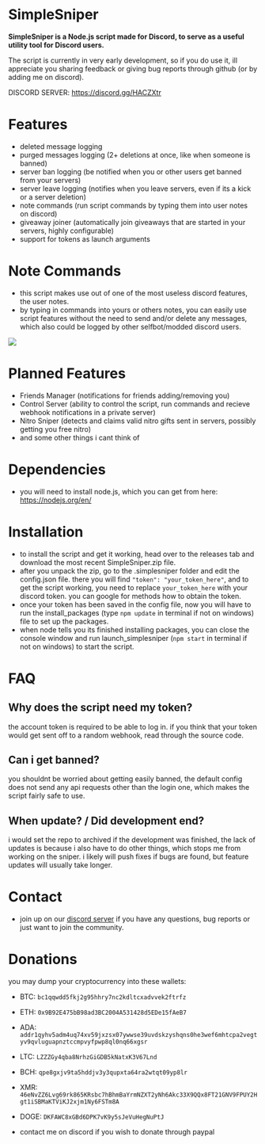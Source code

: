 # SimpleSniper

**SimpleSniper is a Node.js script made for Discord, to serve as a useful utility tool for Discord users.**

The script is currently in very early development, so if you do use it, ill appreciate you sharing feedback or giving bug reports through github (or by adding me on discord).

DISCORD SERVER: https://discord.gg/HACZXtr

# Features
- deleted message logging
- purged messages logging (2+ deletions at once, like when someone is banned)
- server ban logging (be notified when you or other users get banned from your servers)
- server leave logging (notifies when you leave servers, even if its a kick or a server deletion)
- note commands (run script commands by typing them into user notes on discord)
- giveaway joiner (automatically join giveaways that are started in your servers, highly configurable)
- support for tokens as launch arguments

# Note Commands
- this script makes use out of one of the most useless discord features, the user notes.
- by typing in commands into yours or others notes, you can easily use script features without the need to send and/or delete any messages, which also could be logged by other selfbot/modded discord users. 
<img src=https://cdn.discordapp.com/attachments/768172991020007426/937087752200159272/notecmd.png>

# Planned Features
- Friends Manager (notifications for friends adding/removing you)
- Control Server (ability to control the script, run commands and recieve webhook notifications in a private server)
- Nitro Sniper (detects and claims valid nitro gifts sent in servers, possibly getting you free nitro)
- and some other things i cant think of

# Dependencies
- you will need to install node.js, which you can get from here: https://nodejs.org/en/

# Installation
- to install the script and get it working, head over to the releases tab and download the most recent SimpleSniper.zip file.
- after you unpack the zip, go to the .simplesniper folder and edit the config.json file. there you will find `"token": "your_token_here"`, and to get the script working, you need to replace `your_token_here` with your discord token. you can google for methods how to obtain the token.
- once your token has been saved in the config file, now you will have to run the install_packages (type `npm update` in terminal if not on windows) file to set up the packages.
- when node tells you its finished installing packages, you can close the console window and run launch_simplesniper (`npm start` in terminal if not on windows) to start the script.

# FAQ
## Why does the script need my token?
the account token is required to be able to log in. if you think that your token would get sent off to a random webhook, read through the source code.

## Can i get banned?
you shouldnt be worried about getting easily banned, the default config does not send any api requests other than the login one, which makes the script fairly safe to use.

## When update? / Did development end?
i would set the repo to archived if the development was finished, the lack of updates is because i also have to do other things, which stops me from working on the sniper. i likely will push fixes if bugs are found, but feature updates will usually take longer.

# Contact
- join up on our [discord server](https://discord.gg/HACZXtr) if you have any questions, bug reports or just want to join the community.

# Donations
you may dump your cryptocurrency into these wallets:

- BTC: ``bc1qqwdd5fkj2g95hhry7nc2kdltcxadvvek2ftrfz``
- ETH: ``0x9B92E475bB98ad3BC2004A531428d5EDe15fAeB7``
- ADA: ``addr1qyhv5adm4uq74xv59jxzsx07ywwse39uvdskzyshqns0he3wef6mhtcpa2vegtyv9qvluguapnztccmpvyfpwp8ql0nq66xgsr``
- LTC: ``LZZZGy4qba8NrhzGiGDB5kNatxK3V67Lnd``
- BCH: ``qpe8gxjv9ta5hddjv3y3qupxta64ra2wtqt09yp8lr``
- XMR: ``46eNvZZ6Lvg69rk865KRsbc7hBhmBaYrmNZXT2yNh6Akc33X9QQx8FT21GNV9FPUY2Hgt1iSBMaKTViKJ2xjm1Ny6FSTm8A``
- DOGE: ``DKFAWC8xGBd6DPK7vK9y5sJeVuHegNuPtJ``

- contact me on discord if you wish to donate through paypal
